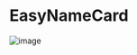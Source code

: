 # EasyNameCard

![image](https://github.com/user-attachments/assets/6c980c4d-5b74-4821-b55b-f0b5cce29c38)
